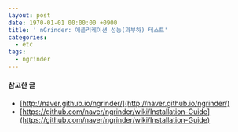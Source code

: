 ```yaml
---
layout: post
date: 1970-01-01 00:00:00 +0900
title: ' nGrinder: 애플리케이션 성능(과부하) 테스트'
categories:
  - etc
tags:
  - ngrinder
---
```


#### 참고한 글
- [http://naver.github.io/ngrinder/](http://naver.github.io/ngrinder/)
- [https://github.com/naver/ngrinder/wiki/Installation-Guide](https://github.com/naver/ngrinder/wiki/Installation-Guide)
